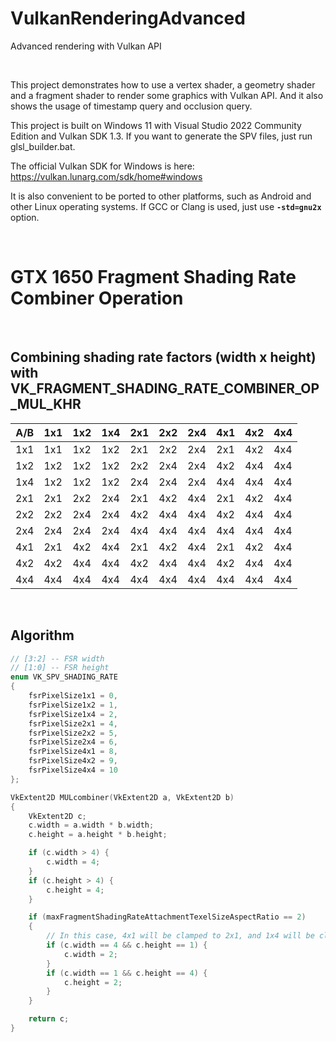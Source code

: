 # VulkanRenderingAdvanced
Advanced rendering with Vulkan API

<br />

This project demonstrates how to use a vertex shader, a geometry shader and a fragment shader to render some graphics with Vulkan API. And it also shows the usage of timestamp query and occlusion query.

This project is built on Windows 11 with Visual Studio 2022 Community Edition and Vulkan SDK 1.3. If you want to generate the SPV files, just run glsl_builder.bat.

The official Vulkan SDK for Windows is here: https://vulkan.lunarg.com/sdk/home#windows

It is also convenient to be ported to other platforms, such as Android and other Linux operating systems. If GCC or Clang is used, just use **`-std=gnu2x`** option.

<br />

# GTX 1650 Fragment Shading Rate Combiner Operation

<br />

## Combining shading rate factors (width x height) with VK_FRAGMENT_SHADING_RATE_COMBINER_OP_MUL_KHR

A/B |	1x1 |	1x2 | 1x4 |	2x1 |	2x2 |	2x4 | 4x1 |	4x2 |	4x4
---- | ---- | ---- | ---- | ---- | ---- | ---- | ---- | ---- | ----
1x1 | 1x1 | 1x2 | 1x2 | 2x1 | 2x2 | 2x4 | 2x1 | 4x2 | 4x4
1x2 | 1x2 | 1x2 | 1x2 | 2x2 | 2x4 | 2x4 | 4x2 | 4x4 | 4x4
1x4 | 1x2 | 1x2 | 1x2 | 2x4 | 2x4 | 2x4 | 4x4 | 4x4 | 4x4
2x1 | 2x1 | 2x2 | 2x4 | 2x1 | 4x2 | 4x4 | 2x1 | 4x2 | 4x4
2x2 | 2x2 | 2x4 | 2x4 | 4x2 | 4x4 | 4x4 | 4x2 | 4x4 | 4x4
2x4 | 2x4 | 2x4 | 2x4 | 4x4 | 4x4 | 4x4 | 4x4 | 4x4 | 4x4
4x1 | 2x1 | 4x2 | 4x4 | 2x1 | 4x2 | 4x4 | 2x1 | 4x2 | 4x4
4x2 | 4x2 | 4x4 | 4x4 | 4x2 | 4x4 | 4x4 | 4x2 | 4x4 | 4x4
4x4 | 4x4 | 4x4 | 4x4 | 4x4 | 4x4 | 4x4 | 4x4 | 4x4 | 4x4

<br />

## Algorithm

```cpp
// [3:2] -- FSR width
// [1:0] -- FSR height
enum VK_SPV_SHADING_RATE
{
    fsrPixelSize1x1 = 0,
    fsrPixelSize1x2 = 1,
    fsrPixelSize1x4 = 2,
    fsrPixelSize2x1 = 4,
    fsrPixelSize2x2 = 5,
    fsrPixelSize2x4 = 6,
    fsrPixelSize4x1 = 8,
    fsrPixelSize4x2 = 9,
    fsrPixelSize4x4 = 10
};

VkExtent2D MULcombiner(VkExtent2D a, VkExtent2D b)
{
    VkExtent2D c;
    c.width = a.width * b.width;
    c.height = a.height * b.height;

    if (c.width > 4) {
        c.width = 4;
    }
    if (c.height > 4) {
        c.height = 4;
    }

    if (maxFragmentShadingRateAttachmentTexelSizeAspectRatio == 2)
    {
        // In this case, 4x1 will be clamped to 2x1, and 1x4 will be clamped to 1x2
        if (c.width == 4 && c.height == 1) {
            c.width = 2;
        }
        if (c.width == 1 && c.height == 4) {
            c.height = 2;
        }
    }

    return c;
}
```

